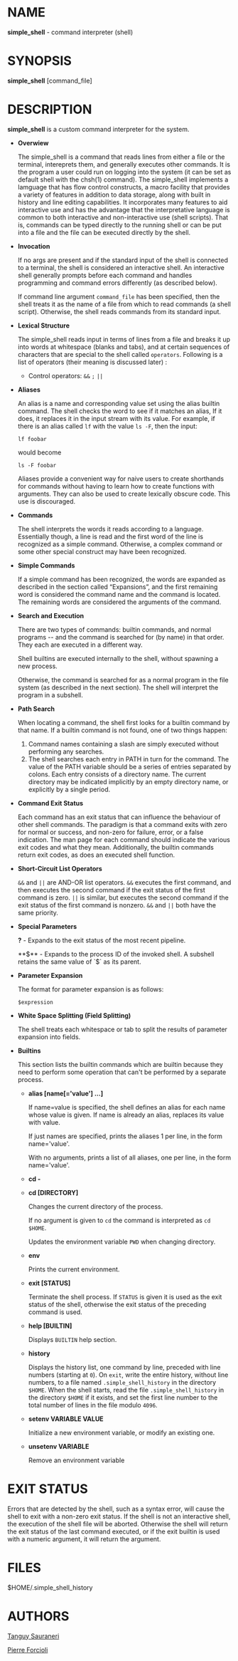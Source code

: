 # NAME
**simple_shell** - command interpreter (shell)

# SYNOPSIS
**simple_shell** [command_file]

# DESCRIPTION
**simple_shell** is a custom command interpreter for the system.

* **Overwiew**

  The simple_shell is a command that reads lines from either a file or the terminal, intereprets them, and generally executes other commands. It is the program a user could run on logging into the system (it can be set as default shell with the chsh(1) command). The simple_shell implements a lamguage that has flow control constructs, a macro facility that provides a variety of features in addition to data storage, along with built in history and line editing capabilities. It incorporates many features to aid interactive use and has the advantage that the interpretative language is common to both interactive and non-interactive use (shell scripts). That is, commands can be typed directly to the running shell or can be put into a file and the file can be executed directly by the shell.

* **Invocation**

  If no args are present and if the standard input of the shell is connected to a terminal, the shell is considered an interactive shell. An interactive shell generally prompts before each command and handles programming and command errors differently (as described below).

  If command line argument `command_file` has been specified, then the shell treats it as the name of a file from which to read commands (a shell script). Otherwise, the shell reads commands from its standard input.
  
* **Lexical Structure**

  The simple_shell reads input in terms of lines from a file and breaks it up into words at whitespace (blanks and tabs), and at certain sequences of characters that are special to the shell called `operators`. Following is a list of operators (their meaning is discussed later) :
  * Control operators:
    `&&` `;` `||`

* **Aliases**

  An alias is a name and corresponding value set using the alias builtin command. The shell checks the word to see if it matches an alias, If it does, it replaces it in the input stream with its value. For example, if there is an alias called `lf` with the value `ls -F`, then the input:
  
  ```Shell
  lf foobar
  ```
    would become
  ```Shell
  ls -F foobar
  ```
  Aliases provide a convenient way for naive users to create shorthands for commands without having to learn how to create functions with arguments. They can also be used to create lexically obscure code. This use is discouraged.
  
* **Commands**

  The shell interprets the words it reads according to a language. Essentially though, a line is read and the first word of the line is recognized as a simple command.  Otherwise, a complex command or some other special construct may have been recognized.
  
* **Simple Commands**

  If a simple command has been recognized, the words are expanded as described in the section called “Expansions”, and the first remaining word is considered the command name and the command is located. The remaining words are considered the arguments of the command.
  
* **Search and Execution**

  There are two types of commands: builtin commands, and normal programs -- and the command is searched for (by name) in that order. They each are executed in a different way.

  Shell builtins are executed internally to the shell, without spawning a new process.

  Otherwise, the command is searched for as a normal program in the file system (as described in the next section). The shell will interpret the program in a subshell.
  
* **Path Search**

  When locating a command, the shell first looks for a builtin command by that name. If a builtin command is not found, one of two things happen:
  1) Command names containing a slash are simply executed without performing any searches.
  2) The shell searches each entry in PATH in turn for the command. The value of the PATH variable should be a series of entries separated by colons. Each entry consists of a directory name. The current directory may be indicated implicitly by an empty directory name, or explicitly by a single period.
  
* **Command Exit Status**
  
  Each command has an exit status that can influence the behaviour of other shell commands. The paradigm is that a command exits with zero for normal or success, and non-zero for failure, error, or a false indication. The man page for each command should indicate the various exit codes and what they mean. Additionally, the builtin commands return exit codes, as does an executed shell function.
  
* **Short-Circuit List Operators**

  `&&` and `||` are AND-OR list operators. `&&` executes the first command, and then executes the second command if the exit status of the first command is zero. `||` is similar, but executes the second command if the exit status of the first command is nonzero.  `&&` and `||` both have the same priority.

* **Special Parameters**

  **?** - Expands to the exit status of the most recent pipeline.
  
  **$** - Expands to the process ID of the invoked shell.  A subshell retains the same value of `$` as its parent.
  
* **Parameter Expansion**

  The format for parameter expansion is as follows:
  
  ``$expression``
  
* **White Space Splitting (Field Splitting)**

  The shell treats each whitespace or tab to split the results of parameter expansion into fields.
  
* **Builtins**

  This section lists the builtin commands which are builtin because they need to perform some operation that can't be performed by a separate process.
  
  * **alias [name[='value'] ...]**
  
    If name=value is specified, the shell defines an alias for each name whose value is given. If name is already an alias, replaces its value with value.
    
    If just names are specified, prints the aliases 1 per line, in the form name='value'.
    
    With no arguments, prints a list of all aliases, one per line, in the form name='value'.
    
  * **cd -**
  
  * **cd [DIRECTORY]**
    
    Changes the current directory of the process.
    
    If no argument is given to `cd` the command is interpreted as `cd $HOME`.
    
    Updates the environment variable `PWD` when changing directory.
    
  * **env**
  
    Prints the current environment.
    
  * **exit [STATUS]**
  
    Terminate the shell process.
    If `STATUS` is given it is used as the exit status of the shell, otherwise the exit status of the preceding command is used.
    
  * **help [BUILTIN]**
  
    Displays `BUILTIN` help section.
    
  * **history**
  
    Displays the history list, one command by line, preceded with line numbers (starting at `0`).
    On `exit`, write the entire history, without line numbers, to a file named `.simple_shell_history` in the directory `$HOME`.
    When the shell starts, read the file `.simple_shell_history` in the directory `$HOME` if it exists, and set the first line number to the total number of lines in the file modulo `4096`.
    
  * **setenv VARIABLE VALUE**
  
    Initialize a new environment variable, or modify an existing one.
    
  * **unsetenv VARIABLE**
  
    Remove an environment variable
    
# EXIT STATUS
Errors that are detected by the shell, such as a syntax error, will cause the shell to exit with a non-zero exit status. If the shell is not an interactive shell, the execution of the shell file will be aborted. Otherwise the shell will return the exit status of the last command executed, or if the exit builtin is used with a numeric argument, it will return the argument.

# FILES
$HOME/.simple_shell_history

# AUTHORS
[Tanguy Sauraneri](https://github.com/TS-N)

[Pierre Forcioli](https://github.com/pforciol)
